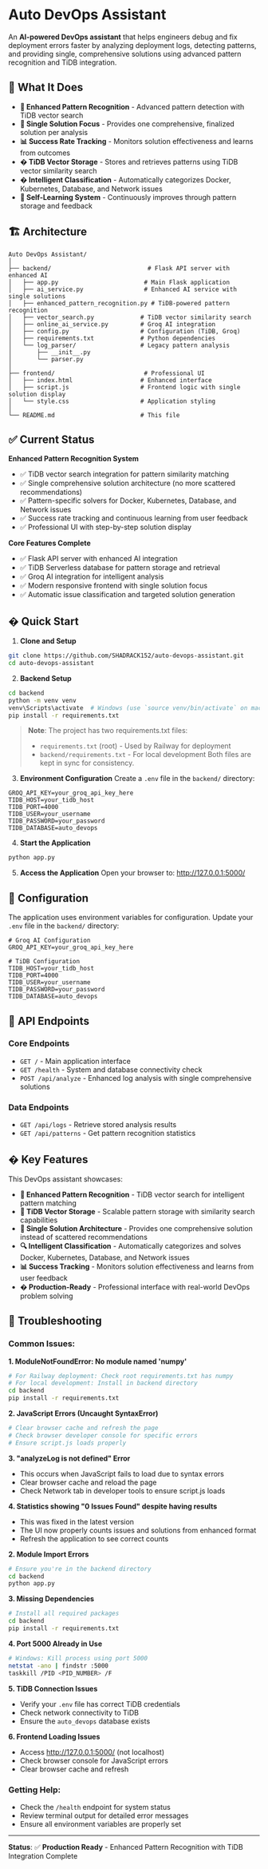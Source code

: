 # Auto DevOps Assistant

An **AI-powered DevOps assistant** that helps engineers debug and fix deployment errors faster by analyzing deployment logs, detecting patterns, and providing single, comprehensive solutions using advanced pattern recognition and TiDB integration.

## 🎯 What It Does

- **🤖 Enhanced Pattern Recognition** - Advanced pattern detection with TiDB vector search
- **🎯 Single Solution Focus** - Provides one comprehensive, finalized solution per analysis
- **📊 Success Rate Tracking** - Monitors solution effectiveness and learns from outcomes
- **� TiDB Vector Storage** - Stores and retrieves patterns using TiDB vector similarity search
- **� Intelligent Classification** - Automatically categorizes Docker, Kubernetes, Database, and Network issues
- **🔄 Self-Learning System** - Continuously improves through pattern storage and feedback

## 🏗️ Architecture

```
Auto DevOps Assistant/
│
├── backend/                           # Flask API server with enhanced AI
│   ├── app.py                        # Main Flask application
│   ├── ai_service.py                 # Enhanced AI service with single solutions
│   ├── enhanced_pattern_recognition.py # TiDB-powered pattern recognition
│   ├── vector_search.py             # TiDB vector similarity search
│   ├── online_ai_service.py         # Groq AI integration
│   ├── config.py                    # Configuration (TiDB, Groq)
│   ├── requirements.txt             # Python dependencies
│   └── log_parser/                  # Legacy pattern analysis
│       ├── __init__.py
│       └── parser.py
│
├── frontend/                         # Professional UI
│   ├── index.html                   # Enhanced interface
│   ├── script.js                    # Frontend logic with single solution display
│   └── style.css                    # Application styling
│
└── README.md                        # This file
```

## ✅ Current Status

**Enhanced Pattern Recognition System**
- ✅ TiDB vector search integration for pattern similarity matching
- ✅ Single comprehensive solution architecture (no more scattered recommendations)
- ✅ Pattern-specific solvers for Docker, Kubernetes, Database, and Network issues
- ✅ Success rate tracking and continuous learning from user feedback
- ✅ Professional UI with step-by-step solution display

**Core Features Complete**
- ✅ Flask API server with enhanced AI integration
- ✅ TiDB Serverless database for pattern storage and retrieval
- ✅ Groq AI integration for intelligent analysis
- ✅ Modern responsive frontend with single solution focus
- ✅ Automatic issue classification and targeted solution generation

## � Quick Start

1. **Clone and Setup**
```bash
git clone https://github.com/SHADRACK152/auto-devops-assistant.git
cd auto-devops-assistant
```

2. **Backend Setup**
```bash
cd backend
python -m venv venv
venv\Scripts\activate  # Windows (use `source venv/bin/activate` on macOS/Linux)
pip install -r requirements.txt
```

> **Note**: The project has two requirements.txt files:
> - `requirements.txt` (root) - Used by Railway for deployment
> - `backend/requirements.txt` - For local development
> Both files are kept in sync for consistency.

3. **Environment Configuration**
Create a `.env` file in the `backend/` directory:
```env
GROQ_API_KEY=your_groq_api_key_here
TIDB_HOST=your_tidb_host
TIDB_PORT=4000
TIDB_USER=your_username
TIDB_PASSWORD=your_password
TIDB_DATABASE=auto_devops
```

4. **Start the Application**
```bash
python app.py
```

5. **Access the Application**
Open your browser to: http://127.0.0.1:5000/

## 🔧 Configuration

The application uses environment variables for configuration. Update your `.env` file in the `backend/` directory:

```env
# Groq AI Configuration
GROQ_API_KEY=your_groq_api_key_here

# TiDB Configuration  
TIDB_HOST=your_tidb_host
TIDB_PORT=4000
TIDB_USER=your_username
TIDB_PASSWORD=your_password
TIDB_DATABASE=auto_devops
```

## 📝 API Endpoints

### Core Endpoints
- `GET /` - Main application interface
- `GET /health` - System and database connectivity check  
- `POST /api/analyze` - Enhanced log analysis with single comprehensive solutions

### Data Endpoints
- `GET /api/logs` - Retrieve stored analysis results
- `GET /api/patterns` - Get pattern recognition statistics

## � Key Features

This DevOps assistant showcases:
- **🤖 Enhanced Pattern Recognition** - TiDB vector search for intelligent pattern matching
- **💾 TiDB Vector Storage** - Scalable pattern storage with similarity search capabilities
- **🎯 Single Solution Architecture** - Provides one comprehensive solution instead of scattered recommendations  
- **🔍 Intelligent Classification** - Automatically categorizes and solves Docker, Kubernetes, Database, and Network issues
- **📊 Success Tracking** - Monitors solution effectiveness and learns from user feedback
- **� Production-Ready** - Professional interface with real-world DevOps problem solving

## 🐛 Troubleshooting

### Common Issues:

**1. ModuleNotFoundError: No module named 'numpy'**
```bash
# For Railway deployment: Check root requirements.txt has numpy
# For local development: Install in backend directory
cd backend
pip install -r requirements.txt
```

**2. JavaScript Errors (Uncaught SyntaxError)**
```bash
# Clear browser cache and refresh the page
# Check browser developer console for specific errors
# Ensure script.js loads properly
```

**3. "analyzeLog is not defined" Error**
- This occurs when JavaScript fails to load due to syntax errors
- Clear browser cache and reload the page
- Check Network tab in developer tools to ensure script.js loads

**4. Statistics showing "0 Issues Found" despite having results**
- This was fixed in the latest version
- The UI now properly counts issues and solutions from enhanced format
- Refresh the application to see correct counts

**2. Module Import Errors**
```bash
# Ensure you're in the backend directory
cd backend
python app.py
```

**3. Missing Dependencies**
```bash
# Install all required packages
cd backend
pip install -r requirements.txt
```

**4. Port 5000 Already in Use**
```bash
# Windows: Kill process using port 5000
netstat -ano | findstr :5000
taskkill /PID <PID_NUMBER> /F
```

**5. TiDB Connection Issues**
- Verify your `.env` file has correct TiDB credentials
- Check network connectivity to TiDB
- Ensure the `auto_devops` database exists

**6. Frontend Loading Issues**
- Access http://127.0.0.1:5000/ (not localhost)
- Check browser console for JavaScript errors
- Clear browser cache and refresh

### Getting Help:
- Check the `/health` endpoint for system status
- Review terminal output for detailed error messages
- Ensure all environment variables are properly set

---

**Status**: ✅ **Production Ready** - Enhanced Pattern Recognition with TiDB Integration Complete
